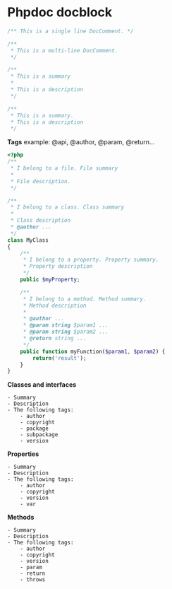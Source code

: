 # Phpdoc docblock

```php
/** This is a single line DocComment. */

/**
 * This is a multi-line DocComment.
 */

/**
 * This is a summary
 *
 * This is a description
 */

/**
 * This is a summary.
 * This is a description
 */
```

**Tags** example: @api, @author, @param, @return...
<!--more-->
```php
<?php
/**
 * I belong to a file. File summary
 * 
 * File description.
 */

/**
 * I belong to a class. Class summary
 * 
 * Class description
 * @author ...
 */
class MyClass
{
    /**
     * I belong to a property. Property summary.
     * Property description
     */
    public $myProperty;

    /**
     * I belong to a method. Method summary.
     * Method description
     * 
     * @author ...
     * @param string $param1 ...
     * @param string $param2 ...
     * @return string ...
     */
    public function myFunction($param1, $param2) {
        return('result');
    }
}
```

**Classes and interfaces**

    - Summary
    - Description
    - The following tags:
        - author
        - copyright
        - package
        - subpackage
        - version

**Properties**

    - Summary
    - Description
    - The following tags:
        - author
        - copyright
        - version
        - var

**Methods**

    - Summary
    - Description
    - The following tags:
        - author
        - copyright
        - version
        - param
        - return
        - throws
